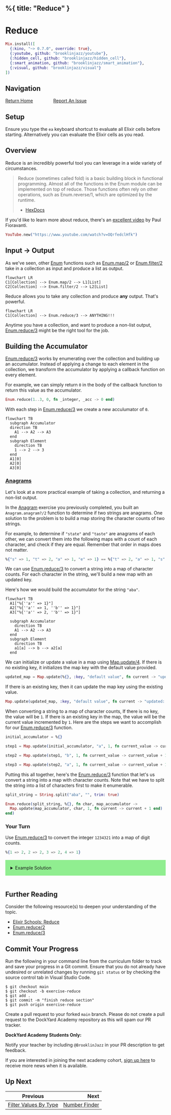 %{
  title: "Reduce"
}
---
# Reduce

```elixir
Mix.install([
  {:kino, "~> 0.7.0", override: true},
  {:youtube, github: "brooklinjazz/youtube"},
  {:hidden_cell, github: "brooklinjazz/hidden_cell"},
  {:smart_animation, github: "brooklinjazz/smart_animation"},
  {:visual, github: "brooklinjazz/visual"}
])
```

## Navigation

[Return Home](../start.livemd)<span style="padding: 0 30px"></span>
[Report An Issue](https://github.com/DockYard-Academy/beta_curriculum/issues/new?assignees=&labels=&template=issue.md&title=)

## Setup

Ensure you type the `ea` keyboard shortcut to evaluate all Elixir cells before starting. Alternatively you can evaluate the Elixir cells as you read.

## Overview

Reduce is an incredibly powerful tool you can leverage in a wide variety of circumstances.

> Reduce (sometimes called fold) is a basic building block in functional programming. Almost all of the functions in the Enum module can be implemented on top of reduce. Those functions often rely on other operations, such as Enum.reverse/1, which are optimized by the runtime.
> 
> * [HexDocs](https://hexdocs.pm/elixir/1.12/Enum.html#reduce/3)

If you'd like to learn more about reduce, there's an [excellent video](https://github.com/paulfioravanti/presentations/tree/master/everything_is_reduce) by Paul Fioravanti.

<!-- livebook:{"attrs":{"source":"YouTube.new(\"https://www.youtube.com/watch?v=OQrfedclHfk\")","title":"Everything Is Reduce"},"kind":"Elixir.HiddenCell","livebook_object":"smart_cell"} -->

```elixir
YouTube.new("https://www.youtube.com/watch?v=OQrfedclHfk")
```

## Input -> Output

As we've seen, other [Enum](https://hexdocs.pm/elixir/Enum.html) functions such as [Enum.map/2](https://hexdocs.pm/elixir/Enum.html#map/2) or [Enum.filter/2](https://hexdocs.pm/elixir/Enum.html#filter/2) take in a collection as input and produce a list as output.

```mermaid
flowchart LR
C1[Collection] --> Enum.map/2 --> L1[List]
C2[Collection] --> Enum.filter/2 --> L2[List]
```

Reduce allows you to take any collection and produce **any** output. That's powerful.

```mermaid
flowchart LR
C1[Collection] --> Enum.reduce/3 --> ANYTHING!!!
```

Anytime you have a collection, and want to produce a non-list output, [Enum.reduce/3](https://hexdocs.pm/elixir/Enum.html#reduce/3) might be the right tool for the job.

## Building the Accumulator

[Enum.reduce/3](https://hexdocs.pm/elixir/Enum.html#reduce/3) works by enumerating over the collection and building up an accumulator. Instead of applying a change to each element in the collection, we transform the accumulator by applying a callback function on every element.

For example, we can simply return `0` in the body of the callback function to return this value as the accumulator.

```elixir
Enum.reduce(1..3, 0, fn _integer, _acc -> 0 end)
```

With each step in [Enum.reduce/3](https://hexdocs.pm/elixir/Enum.html#reduce/3) we create a new acculumator of `0`.

<!-- livebook:{"break_markdown":true} -->

```mermaid
flowchart TB
  subgraph Accumulator
  direction TB
    A1 --> A2 --> A3
  end
  subgraph Element
    direction TB
    1 --> 2 --> 3
  end
  A1[0]
  A2[0]
  A3[0]
```

<!-- livebook:{"break_markdown":true} -->

### [Anagrams](../exercises/anagram.livemd)

Let's look at a more practical example of taking a collection, and returning a non-list output.

In the [Anagram](../exercises/anagram.livemd) exercise you previously completed, you built an `Anagram.anagram?/2` function to determine if two strings are anagrams. One solution to the problem is to build a map storing the character counts of two strings.

For example, to determine if `"state"` and `"taste"` are anagrams of each other, we can convert them into the following maps with a count of each character, and check if they are equal. Remember that order in maps does not matter.

```elixir
%{"s" => 1, "t" => 2, "a" => 1, "e" => 1} == %{"t" => 2, "a" => 1, "s" => 1, "e" => 1}
```

We can use [Enum.reduce/3](https://hexdocs.pm/elixir/Enum.html#reduce/3) to convert a string into a map of character counts. For each character in the string, we'll build a new map with an updated key.

Here's how we would build the accumulator for the string `"aba"`.

<!-- livebook:{"break_markdown":true} -->

```mermaid
flowchart TB
  A1["%{''a'' => 1}"]
  A2["%{''a'' => 1, ''b'' => 1}"]
  A3["%{''a'' => 2, ''b'' => 1}"]

  subgraph Accumulator
    direction TB
    A1 --> A2 --> A3
  end
  subgraph Element
    direction TB
    a1[a] --> b --> a2[a]
  end
```

<!-- livebook:{"break_markdown":true} -->

We can initialize or update a value in a map using [Map.update/4](https://hexdocs.pm/elixir/Map.html#update/4). If there is no existing key, it initializes the map key with the default value provided.

```elixir
updated_map = Map.update(%{}, :key, "default value", fn current -> "updated: #{current}" end)
```

If there is an existing key, then it can update the map key using the existing value.

```elixir
Map.update(updated_map, :key, "default value", fn current -> "updated: #{current}" end)
```

When converting a string to a map of character counts, If there is no key, the value will be `1`. If there is an existing key in the map, the value will be the current value incremented by `1`. Here are the steps we want to accomplish for our [Enum.reduce/3](https://hexdocs.pm/elixir/Enum.html#reduce/3) function.

```elixir
initial_accumulator = %{}
```

```elixir
step1 = Map.update(initial_accumulator, "a", 1, fn current_value -> current_value + 1 end)
```

```elixir
step2 = Map.update(step1, "b", 1, fn current_value -> current_value + 1 end)
```

```elixir
step3 = Map.update(step2, "a", 1, fn current_value -> current_value + 1 end)
```

Putting this all together, here's the [Enum.reduce/3](https://hexdocs.pm/elixir/Enum.html#reduce/3) function that let's us convert a string into a map with character counts. Note that we have to split the string into a list of characters first to make it enumerable.

```elixir
split_string = String.split("aba", "", trim: true)

Enum.reduce(split_string, %{}, fn char, map_accumulator ->
  Map.update(map_accumulator, char, 1, fn current -> current + 1 end)
end)
```

### Your Turn

Use [Enum.reduce/3](https://hexdocs.pm/elixir/Enum.html#reduce/3) to convert the integer `1234321` into a map of digit counts.

<!-- livebook:{"force_markdown":true} -->

```elixir
%{1 => 2, 2 => 2, 3 => 2, 4 => 1}
```

<details style="background-color: lightgreen; padding: 1rem; margin: 1rem 0;">
<summary>Example Solution</summary>

```elixir
digits = Integer.digits(1_234_321)

Enum.reduce(digits, %{}, fn integer, acc ->
  Map.update(acc, integer, 1, fn current -> current + 1 end)
end)
```

</details>

```elixir

```

## Further Reading

Consider the following resource(s) to deepen your understanding of the topic.

* [Elixir Schools: Reduce](https://elixirschool.com/en/lessons/basics/enum#reduce-9)
* [Enum.reduce/2](https://hexdocs.pm/elixir/Enum.html#reduce/2)
* [Enum.reduce/3](https://hexdocs.pm/elixir/Enum.html#reduce/3)

## Commit Your Progress

Run the following in your command line from the curriculum folder to track and save your progress in a Git commit.
Ensure that you do not already have undesired or unrelated changes by running `git status` or by checking the source control tab in Visual Studio Code.

```
$ git checkout main
$ git checkout -b exercise-reduce
$ git add .
$ git commit -m "finish reduce section"
$ git push origin exercise-reduce
```

Create a pull request to your forked `main` branch. Please do not create a pull request to the DockYard Academy repository as this will spam our PR tracker.

**DockYard Academy Students Only:**

Notify your teacher by including `@BrooklinJazz` in your PR description to get feedback.

If you are interested in joining the next academy cohort, [sign up here](https://academy.dockyard.com/) to receive more news when it is available.

## Up Next

| Previous                                                           | Next                                               |
| ------------------------------------------------------------------ | -------------------------------------------------: |
| [Filter Values By Type](../exercises/filter_values_by_type.livemd) | [Number Finder](../exercises/number_finder.livemd) |

